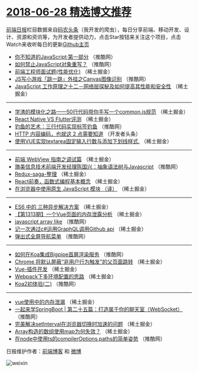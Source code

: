 # [2018-06-28 精选博文推荐](http://hao.caibaojian.com/date/2018/06/28)

[前端日报](http://caibaojian.com/c/news)栏目数据来自[码农头条](http://hao.caibaojian.com/)（我开发的爬虫），每日分享前端、移动开发、设计、资源和资讯等，为开发者提供动力，点击Star按钮来关注这个项目，点击Watch来收听每日的更新[Github主页](https://github.com/kujian/frontendDaily)
* [你不知道的JavaScript·第一部分](http://hao.caibaojian.com/78799.html) （推酷网）
* [如何禁止JavaScript对象重写？](http://hao.caibaojian.com/78800.html) （推酷网）
* [前端工程师面试题(性能优化)](http://hao.caibaojian.com/78766.html) （稀土掘金）
* [JS写小游戏「跳一跳」外挂之Canvas图像识别](http://hao.caibaojian.com/78796.html) （推酷网）
* [JavaScript 工作原理之十二－网络层探秘及如何提高其性能和安全性](http://hao.caibaojian.com/78771.html) （稀土掘金）

***
* [学渣的模块化之路——50行代码带你手写一个common.js规范](http://hao.caibaojian.com/78767.html) （稀土掘金）
* [React Native VS Flutter评测](http://hao.caibaojian.com/78774.html) （稀土掘金）
* [钓鱼的艺术：三行代码实现标签钓鱼](http://hao.caibaojian.com/78801.html) （推酷网）
* [HTTP 内容编码，也就这 2 点需要知道](http://hao.caibaojian.com/78776.html) （开发者头条）
* [使用VUE实现textarea固定输入行数与添加下划线样式.](http://hao.caibaojian.com/78769.html) （稀土掘金）

***
* [前端 WebView 指南之调试篇](http://hao.caibaojian.com/78772.html) （稀土掘金）
* [旖美信息技术前端开发经理陈国兴：抽象语法树与Javascript](http://hao.caibaojian.com/78795.html) （推酷网）
* [Redux-saga-整理](http://hao.caibaojian.com/78770.html) （稀土掘金）
* [React前奏，函数式编程基本概念](http://hao.caibaojian.com/78761.html) （稀土掘金）
* [在浏览器中使用原生 JavaScript 模块 （译）](http://hao.caibaojian.com/78762.html) （稀土掘金）

***
* [ES6 中的 三种异步解决方案](http://hao.caibaojian.com/78764.html) （稀土掘金）
* [【第1313期】一个Vue页面的内存泄露分析](http://hao.caibaojian.com/78758.html) （稀土掘金）
* [javascript array like](http://hao.caibaojian.com/78794.html) （推酷网）
* [记一次通过c#运用GraphQL调用Github api](http://hao.caibaojian.com/78760.html) （稀土掘金）
* [弹出式全屏导航菜单](http://hao.caibaojian.com/78791.html) （推酷网）

***
* [如何在Koa集成Bigpipe首屏渲染服务](http://hao.caibaojian.com/78797.html) （推酷网）
* [Chrome 将默认屏蔽“非用户行为触发”的父页面跳转](http://hao.caibaojian.com/78775.html) （稀土掘金）
* [Vue-插件开发](http://hao.caibaojian.com/78765.html) （稀土掘金）
* [Webpack下多环境配置的思路](http://hao.caibaojian.com/78756.html) （稀土掘金）
* [Koa2初体验(二)](http://hao.caibaojian.com/78792.html) （推酷网）

***
* [vue使用中的内存泄漏](http://hao.caibaojian.com/78757.html) （稀土掘金）
* [一起来学SpringBoot | 第二十五篇：打造属于你的聊天室（WebSocket）](http://hao.caibaojian.com/78793.html) （推酷网）
* [完美解决setInterval在浏览器切换时加速的问题](http://hao.caibaojian.com/78768.html) （稀土掘金）
* [Array构造的数组使用map为何失效？](http://hao.caibaojian.com/78759.html) （稀土掘金）
* [在node中使用ts的compilerOptions.paths的简单姿势](http://hao.caibaojian.com/78798.html) （推酷网）

日报维护作者：[前端博客](http://caibaojian.com/) 和 [微博](http://caibaojian.com/go/weibo)

![weixin](https://user-images.githubusercontent.com/3055447/38468989-651132ac-3b80-11e8-8e6b-15122322a9d7.png)